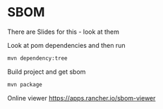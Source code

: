 # SBOM

There are Slides for this - look at them

Look at pom dependencies and then run
```bash
mvn dependency:tree
```

Build project and get sbom
```bash
mvn package
```

Online viewer
    https://apps.rancher.io/sbom-viewer 